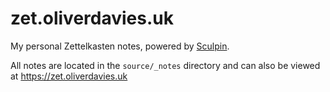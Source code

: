 # zet.oliverdavies.uk

My personal Zettelkasten notes, powered by [Sculpin](https://sculpin.io).

All notes are located in the `source/_notes` directory and can also be viewed at <https://zet.oliverdavies.uk>
